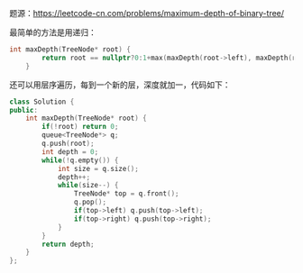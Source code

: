 题源：https://leetcode-cn.com/problems/maximum-depth-of-binary-tree/

最简单的方法是用递归：

```c++
int maxDepth(TreeNode* root) {
        return root == nullptr?0:1+max(maxDepth(root->left), maxDepth(root->right));
    }
```

还可以用层序遍历，每到一个新的层，深度就加一，代码如下：

```c++
class Solution {
public:
    int maxDepth(TreeNode* root) {
        if(!root) return 0;
        queue<TreeNode*> q;
        q.push(root);
        int depth = 0;
        while(!q.empty()) {
            int size = q.size();
            depth++;
            while(size--) {
                TreeNode* top = q.front();
                q.pop();
                if(top->left) q.push(top->left);
                if(top->right) q.push(top->right);
            }
        }
        return depth;
    }
};
```

